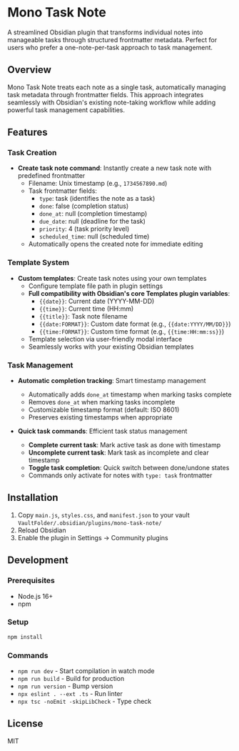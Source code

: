 # Mono Task Note

A streamlined Obsidian plugin that transforms individual notes into manageable tasks through structured frontmatter metadata. Perfect for users who prefer a one-note-per-task approach to task management.

## Overview

Mono Task Note treats each note as a single task, automatically managing task metadata through frontmatter fields. This approach integrates seamlessly with Obsidian's existing note-taking workflow while adding powerful task management capabilities.

## Features

### Task Creation
- **Create task note command**: Instantly create a new task note with predefined frontmatter
  - Filename: Unix timestamp (e.g., `1734567890.md`)
  - Task frontmatter fields:
    - `type`: task (identifies the note as a task)
    - `done`: false (completion status)
    - `done_at`: null (completion timestamp)
    - `due_date`: null (deadline for the task)
    - `priority`: 4 (task priority level)
    - `scheduled_time`: null (scheduled time)
  - Automatically opens the created note for immediate editing

### Template System
- **Custom templates**: Create task notes using your own templates
  - Configure template file path in plugin settings
  - **Full compatibility with Obsidian's core Templates plugin variables**:
    - `{{date}}`: Current date (YYYY-MM-DD)
    - `{{time}}`: Current time (HH:mm)
    - `{{title}}`: Task note filename
    - `{{date:FORMAT}}`: Custom date format (e.g., `{{date:YYYY/MM/DD}}`)
    - `{{time:FORMAT}}`: Custom time format (e.g., `{{time:HH:mm:ss}}`)
  - Template selection via user-friendly modal interface
  - Seamlessly works with your existing Obsidian templates

### Task Management
- **Automatic completion tracking**: Smart timestamp management
  - Automatically adds `done_at` timestamp when marking tasks complete
  - Removes `done_at` when marking tasks incomplete
  - Customizable timestamp format (default: ISO 8601)
  - Preserves existing timestamps when appropriate

- **Quick task commands**: Efficient task status management
  - **Complete current task**: Mark active task as done with timestamp
  - **Uncomplete current task**: Mark task as incomplete and clear timestamp
  - **Toggle task completion**: Quick switch between done/undone states
  - Commands only activate for notes with `type: task` frontmatter

## Installation

1. Copy `main.js`, `styles.css`, and `manifest.json` to your vault `VaultFolder/.obsidian/plugins/mono-task-note/`
2. Reload Obsidian
3. Enable the plugin in Settings → Community plugins

## Development

### Prerequisites

- Node.js 16+
- npm

### Setup

```bash
npm install
```

### Commands

- `npm run dev` - Start compilation in watch mode
- `npm run build` - Build for production
- `npm run version` - Bump version
- `npx eslint . --ext .ts` - Run linter
- `npx tsc -noEmit -skipLibCheck` - Type check

## License

MIT